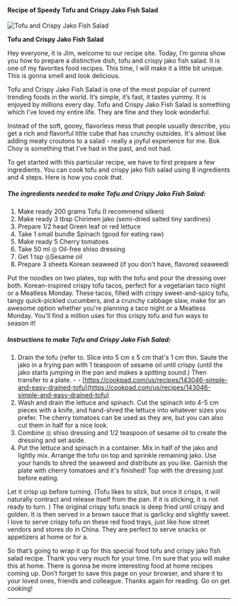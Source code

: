             

#### Recipe of Speedy Tofu and Crispy Jako Fish Salad

![Tofu and Crispy Jako Fish Salad](https://img-global.cpcdn.com/recipes/6194536834400256/751x532cq70/tofu-and-crispy-jako-fish-salad-recipe-main-photo.jpg)

**Tofu and Crispy Jako Fish Salad**

Hey everyone, it is Jim, welcome to our recipe site. Today, I’m gonna show you how to prepare a distinctive dish, tofu and crispy jako fish salad. It is one of my favorites food recipes. This time, I will make it a little bit unique. This is gonna smell and look delicious.

Tofu and Crispy Jako Fish Salad is one of the most popular of current trending foods in the world. It’s simple, it’s fast, it tastes yummy. It is enjoyed by millions every day. Tofu and Crispy Jako Fish Salad is something which I’ve loved my entire life. They are fine and they look wonderful.

Instead of the soft, gooey, flavorless mess that people usually describe, you get a rich and flavorful little cube that has crunchy outsides. It's almost like adding meaty croutons to a salad - really a joyful experience for me. Bok Choy is something that I've had in the past, and not had.

To get started with this particular recipe, we have to first prepare a few ingredients. You can cook tofu and crispy jako fish salad using 8 ingredients and 4 steps. Here is how you cook that.

##### The ingredients needed to make Tofu and Crispy Jako Fish Salad:

1.  Make ready 200 grams Tofu (I recommend silken)
2.  Make ready 3 tbsp Chirimen jako (semi-dried salted tiny sardines)
3.  Prepare 1/2 head Green leaf or red lettuce
4.  Take 1 small bundle Spinach (good for eating raw)
5.  Make ready 5 Cherry tomatoes
6.  Take 50 ml ◎ Oil-free shiso dressing
7.  Get 1 tsp ◎Sesame oil
8.  Prepare 3 sheets Korean seaweed (if you don't have, flavored seaweed)

Put the noodles on two plates, top with the tofu and pour the dressing over both. Korean-inspired crispy tofu tacos, perfect for a vegetarian taco night or a Meatless Monday. These tacos, filled with crispy sweet-and-spicy tofu, tangy quick-pickled cucumbers, and a crunchy cabbage slaw, make for an awesome option whether you're planning a taco night or a Meatless Monday. You'll find a million uses for this crispy tofu and fun ways to season it!

##### Instructions to make Tofu and Crispy Jako Fish Salad:

1.  Drain the tofu (refer to. Slice into 5 cm x 5 cm that's 1 cm thin. Saute the jako in a frying pan with 1 teaspoon of sesame oil until crispy (until the jako starts jumping in the pan and makes a spitting sound.) Then transfer to a plate. - - [https://cookpad.com/us/recipes/143046-simple-and-easy-drained-tofu](https://cookpad.com/us/recipes/143046-simple-and-easy-drained-tofu)
2.  Wash and drain the lettuce and spinach. Cut the spinach into 4-5 cm pieces with a knife, and hand-shred the lettuce into whatever sizes you prefer. The cherry tomatoes can be used as they are, but you can also cut them in half for a nice look.
3.  Combine ◎ shiso dressing and 1/2 teaspoon of sesame oil to create the dressing and set aside.
4.  Put the lettuce and spinach in a container. Mix in half of the jako and lightly mix. Arrange the tofu on top and sprinkle remaining jako. Use your hands to shred the seaweed and distribute as you like. Garnish the plate with cherry tomatoes and it's finished! Top with the dressing just before eating.

Let it crisp up before turning. (Tofu likes to stick, but once it crisps, it will naturally contract and release itself from the pan. If it is sticking, it is not ready to turn. ) The original crispy tofu snack is deep fried until crispy and golden. It is then served in a brown sauce that is garlicky and slightly sweet. I love to serve crispy tofu on these red food trays, just like how street vendors and stores do in China. They are perfect to serve snacks or appetizers at home or for a.

So that’s going to wrap it up for this special food tofu and crispy jako fish salad recipe. Thank you very much for your time. I’m sure that you will make this at home. There is gonna be more interesting food at home recipes coming up. Don’t forget to save this page on your browser, and share it to your loved ones, friends and colleague. Thanks again for reading. Go on get cooking!

* * *